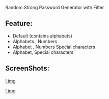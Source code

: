 Random Strong Password Generator with Filter 

## Feature:
- Default (contains alphabets)
- Alphabets , Numbers
- Alphabet , Numbers Special characters
- Alphabet, Special characters

## ScreenShots:
[! img](./1_ss.jpg)


[! img](./2_ss.jpg)
